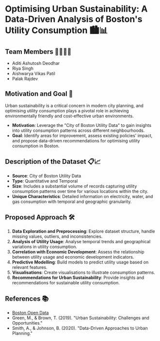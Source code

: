 # Optimising Urban Sustainability: A Data-Driven Analysis of Boston's Utility Consumption 🏙️📊

## Team Members 👩‍💼👩‍💻
- Aditi Ashutosh Deodhar
- Riya Singh
- Aishwarya Vikas Patil
- Palak Rajdev

## Motivation and Goal 🎯
Urban sustainability is a critical concern in modern city planning, and optimising utility consumption plays a pivotal role in achieving environmentally friendly and cost-effective urban environments. 
- **Motivation**: Leverage the "City of Boston Utility Data" to gain insights into utility consumption patterns across different neighbourhoods.
- **Goal**: Identify areas for improvement, assess existing policies' impact, and propose data-driven recommendations for optimising utility consumption in Boston.

## Description of the Dataset 📋📈
- **Source**: City of Boston Utility Data
- **Type**: Quantitative and Temporal
- **Size**: Includes a substantial volume of records capturing utility consumption patterns over time for various locations within the city.
- **Unique Characteristics**: Detailed information on electricity, water, and gas consumption with temporal and geographic granularity.

## Proposed Approach 🛠️
1. **Data Exploration and Preprocessing**: Explore dataset structure, handle missing values, outliers, and inconsistencies.
2. **Analysis of Utility Usage**: Analyse temporal trends and geographical variations in utility consumption.
3. **Correlation with Economic Development**: Assess the relationship between utility usage and economic development indicators.
4. **Predictive Modelling**: Build models to predict utility usage based on relevant features.
5. **Visualisations**: Create visualisations to illustrate consumption patterns.
6. **Recommendations for Urban Sustainability**: Provide insights and recommendations for sustainable utility consumption.

## References 📚
- [Boston Open Data](https://data.boston.gov/dataset/city-of-boston-utility-data)
- Green, M., & Brown, T. (2019). "Urban Sustainability: Challenges and Opportunities."
- Smith, A., & Johnson, B. (2020). "Data-Driven Approaches to Urban Planning."

